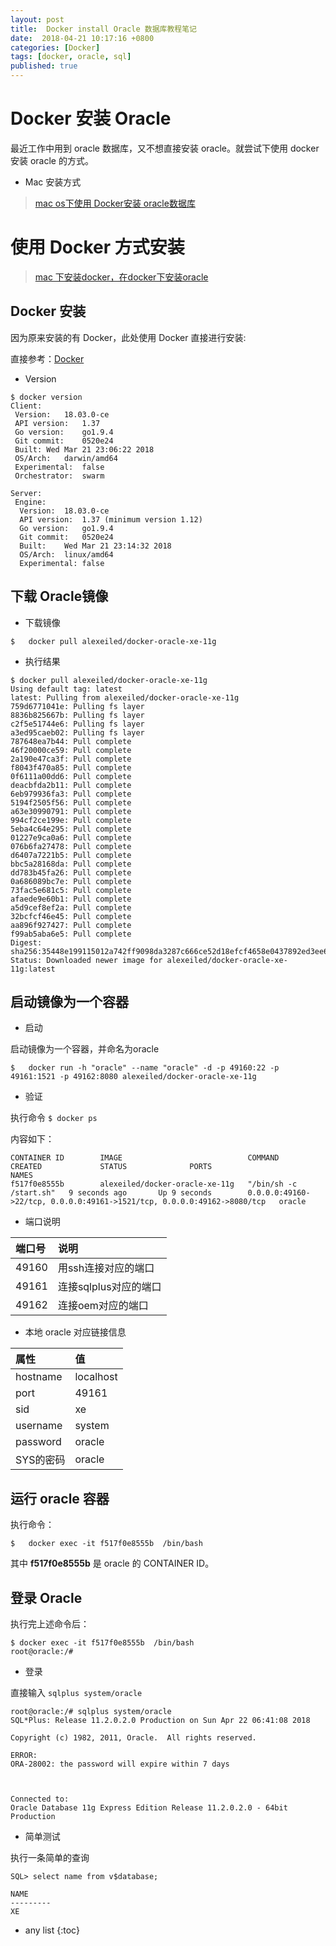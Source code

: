 ```yaml
---
layout: post
title:  Docker install Oracle 数据库教程笔记
date:  2018-04-21 10:17:16 +0800
categories: [Docker]
tags: [docker, oracle, sql]
published: true
---
```


# Docker 安装 Oracle

最近工作中用到 oracle 数据库，又不想直接安装 oracle。就尝试下使用 docker 安装 oracle 的方式。

- Mac 安装方式

> [mac os下使用 Docker安装 oracle数据库](https://www.jianshu.com/p/14000d16915c)

# 使用 Docker 方式安装
 
> [mac 下安装docker，在docker下安装oracle](https://blog.csdn.net/wangxinxinsj/article/details/77193491)

## Docker 安装

因为原来安装的有 Docker，此处使用 Docker 直接进行安装:

直接参考：[Docker](https://houbb.github.io/2016/10/15/docker)


- Version

```
$ docker version
Client:
 Version:	18.03.0-ce
 API version:	1.37
 Go version:	go1.9.4
 Git commit:	0520e24
 Built:	Wed Mar 21 23:06:22 2018
 OS/Arch:	darwin/amd64
 Experimental:	false
 Orchestrator:	swarm

Server:
 Engine:
  Version:	18.03.0-ce
  API version:	1.37 (minimum version 1.12)
  Go version:	go1.9.4
  Git commit:	0520e24
  Built:	Wed Mar 21 23:14:32 2018
  OS/Arch:	linux/amd64
  Experimental:	false
```

## 下载 Oracle镜像 

- 下载镜像

```
$   docker pull alexeiled/docker-oracle-xe-11g
```

- 执行结果

```
$ docker pull alexeiled/docker-oracle-xe-11g
Using default tag: latest
latest: Pulling from alexeiled/docker-oracle-xe-11g
759d6771041e: Pulling fs layer 
8836b825667b: Pulling fs layer 
c2f5e51744e6: Pulling fs layer 
a3ed95caeb02: Pulling fs layer 
787648ea7b44: Pull complete 
46f20000ce59: Pull complete 
2a190e47ca3f: Pull complete 
f8043f470a85: Pull complete 
0f6111a00dd6: Pull complete 
deacbfda2b11: Pull complete 
6eb979936fa3: Pull complete 
5194f2505f56: Pull complete 
a63e30990791: Pull complete 
994cf2ce199e: Pull complete 
5eba4c64e295: Pull complete 
01227e9ca0a6: Pull complete 
076b6fa27478: Pull complete 
d6407a7221b5: Pull complete 
bbc5a28168da: Pull complete 
dd783b45fa26: Pull complete 
0a686089bc7e: Pull complete 
73fac5e681c5: Pull complete 
afaede9e60b1: Pull complete 
a5d9cef8ef2a: Pull complete 
32bcfcf46e45: Pull complete 
aa896f927427: Pull complete 
f99ab5aba6e5: Pull complete 
Digest: sha256:35448e199115012a742ff9098da3287c666ce52d18efcf4658e0437892ed3ee6
Status: Downloaded newer image for alexeiled/docker-oracle-xe-11g:latest
```

 
## 启动镜像为一个容器

- 启动

启动镜像为一个容器，并命名为oracle

```
$   docker run -h "oracle" --name "oracle" -d -p 49160:22 -p 49161:1521 -p 49162:8080 alexeiled/docker-oracle-xe-11g
```

- 验证

执行命令 `$ docker ps`

内容如下：

```
CONTAINER ID        IMAGE                            COMMAND                  CREATED             STATUS              PORTS                                                                     NAMES
f517f0e8555b        alexeiled/docker-oracle-xe-11g   "/bin/sh -c /start.sh"   9 seconds ago       Up 9 seconds        0.0.0.0:49160->22/tcp, 0.0.0.0:49161->1521/tcp, 0.0.0.0:49162->8080/tcp   oracle
```

- 端口说明

| 端口号 | 说明 |
|:---|:---|
| 49160 | 用ssh连接对应的端口 | 
| 49161 | 连接sqlplus对应的端口 | 
| 49162 | 连接oem对应的端口 | 


- 本地 oracle 对应链接信息

| 属性 | 值 |
|:---|:---|
| hostname | localhost | 
| port | 49161 | 
| sid | xe | 
| username | system | 
| password | oracle | 
| SYS的密码 | oracle | 


## 运行 oracle 容器

执行命令：

```
$   docker exec -it f517f0e8555b  /bin/bash
```

其中 **f517f0e8555b** 是 oracle 的 CONTAINER ID。

## 登录 Oracle 

执行完上述命令后：

```
$ docker exec -it f517f0e8555b  /bin/bash
root@oracle:/# 

```

- 登录

直接输入 `sqlplus system/oracle`

```
root@oracle:/# sqlplus system/oracle
SQL*Plus: Release 11.2.0.2.0 Production on Sun Apr 22 06:41:08 2018

Copyright (c) 1982, 2011, Oracle.  All rights reserved.

ERROR:
ORA-28002: the password will expire within 7 days



Connected to:
Oracle Database 11g Express Edition Release 11.2.0.2.0 - 64bit Production
```

- 简单测试

执行一条简单的查询

```
SQL> select name from v$database;

NAME
---------
XE
```


* any list
{:toc}









 





